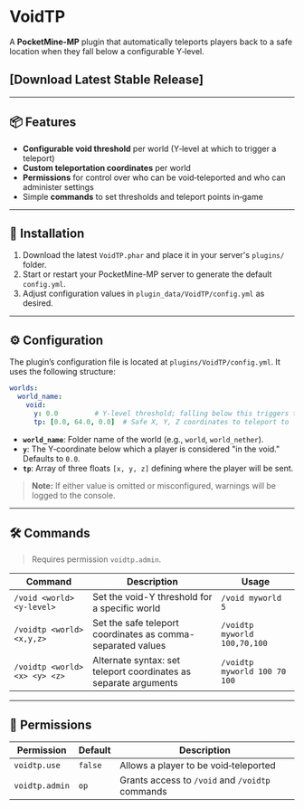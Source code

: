 # VoidTP

A **PocketMine-MP** plugin that automatically teleports players back to a safe location when they fall below a configurable Y‑level.

## [Download Latest Stable Release]

---

## 📦 Features

* **Configurable void threshold** per world (Y‑level at which to trigger a teleport)
* **Custom teleportation coordinates** per world
* **Permissions** for control over who can be void‑teleported and who can administer settings
* Simple **commands** to set thresholds and teleport points in‑game

---

## 🚀 Installation

1. Download the latest `VoidTP.phar` and place it in your server's `plugins/` folder.
2. Start or restart your PocketMine-MP server to generate the default `config.yml`.
3. Adjust configuration values in `plugin_data/VoidTP/config.yml` as desired.

---

## ⚙️ Configuration

The plugin’s configuration file is located at `plugins/VoidTP/config.yml`. It uses the following structure:

```yaml
worlds:
  world_name:
    void:
      y: 0.0         # Y-level threshold; falling below this triggers teleport
      tp: [0.0, 64.0, 0.0]  # Safe X, Y, Z coordinates to teleport to
```

* **`world_name`**: Folder name of the world (e.g., `world`, `world_nether`).
* **`y`**: The Y‑coordinate below which a player is considered "in the void." Defaults to `0.0`.
* **`tp`**: Array of three floats `[x, y, z]` defining where the player will be sent.

> **Note:** If either value is omitted or misconfigured, warnings will be logged to the console.

---

## 🛠 Commands

> Requires permission `voidtp.admin`.

| Command                       | Description                                                      | Usage                        |
| ----------------------------- | ---------------------------------------------------------------- | ---------------------------- |
| `/void <world> <y-level>`     | Set the void-Y threshold for a specific world                    | `/void myworld 5`            |
| `/voidtp <world> <x,y,z>`     | Set the safe teleport coordinates as comma-separated values      | `/voidtp myworld 100,70,100` |
| `/voidtp <world> <x> <y> <z>` | Alternate syntax: set teleport coordinates as separate arguments | `/voidtp myworld 100 70 100` |

---

## 🔐 Permissions

| Permission     | Default | Description                                     |
| -------------- | ------- | ----------------------------------------------- |
| `voidtp.use`   | `false`  | Allows a player to be void‑teleported           |
| `voidtp.admin` | `op`    | Grants access to `/void` and `/voidtp` commands |
